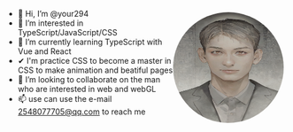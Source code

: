 <link rel="stylesheet" type="text/css" href="style.css"/>


<img class="avatar" style="margin: 20px auto; height: 200px; width: 200px; border-radius: 50%; float: right; !important;" src="https://github.com/your294/your294/blob/main/vidnoz_cartoon_1725262142249.png" alt="Description">

- 👋 Hi, I’m @your294
- 👀 I’m interested in TypeScript/JavaScript/CSS
- 🌱 I’m currently learning TypeScript with Vue and React
- ✔  I'm practice CSS to become a master in CSS to make animation and beatiful pages
- 💞️ I’m looking to collaborate on the man who are interested in web and webGL
- 📫 use can use the e-mail 2548077705@qq.com to reach me

<!---
your294/your294 is a ✨ special ✨ repository because its `README.md` (this file) appears on your GitHub profile.
You can click the Preview link to take a look at your changes.
--->


